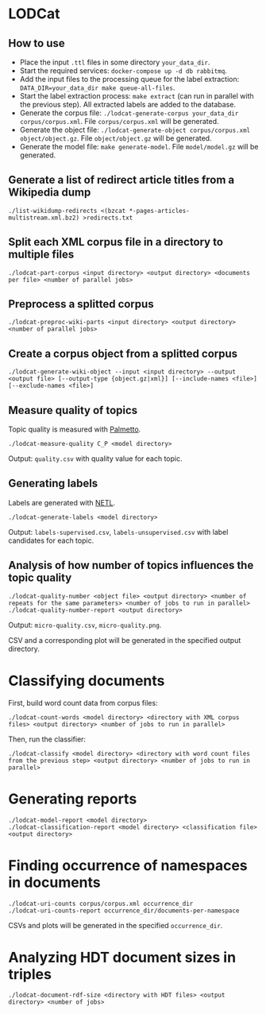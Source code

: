 # LODCat

## How to use

* Place the input `.ttl` files in some directory `your_data_dir`.
* Start the required services: `docker-compose up -d db rabbitmq`.
* Add the input files to the processing queue for the label extraction: `DATA_DIR=your_data_dir make queue-all-files`.
* Start the label extraction process: `make extract` (can run in parallel with the previous step). All extracted labels are added to the database.
* Generate the corpus file: `./lodcat-generate-corpus your_data_dir corpus/corpus.xml`. File `corpus/corpus.xml` will be generated.
* Generate the object file: `./lodcat-generate-object corpus/corpus.xml object/object.gz`. File `object/object.gz` will be generated.
* Generate the model file: `make generate-model`. File `model/model.gz` will be generated.

## Generate a list of redirect article titles from a Wikipedia dump

```
./list-wikidump-redirects <(bzcat *-pages-articles-multistream.xml.bz2) >redirects.txt
```

## Split each XML corpus file in a directory to multiple files

```
./lodcat-part-corpus <input directory> <output directory> <documents per file> <number of parallel jobs>
```

## Preprocess a splitted corpus

```
./lodcat-preproc-wiki-parts <input directory> <output directory> <number of parallel jobs>
```

## Create a corpus object from a splitted corpus

```
./lodcat-generate-wiki-object --input <input directory> --output <output file> [--output-type {object.gz|xml}] [--include-names <file>] [--exclude-names <file>]
```


## Measure quality of topics

Topic quality is measured with [Palmetto](https://github.com/dice-group/Palmetto).

```
./lodcat-measure-quality C_P <model directory>
```

Output: `quality.csv` with quality value for each topic.

## Generating labels

Labels are generated with [NETL](https://github.com/dice-group/NETL-Automatic-Topic-Labelling-).

```
./lodcat-generate-labels <model directory>
```

Output: `labels-supervised.csv`, `labels-unsupervised.csv` with label candidates for each topic.

## Analysis of how number of topics influences the topic quality

```
./lodcat-quality-number <object file> <output directory> <number of repeats for the same parameters> <number of jobs to run in parallel>
./lodcat-quality-number-report <output directory>
```

Output: `micro-quality.csv`, `micro-quality.png`.

CSV and a corresponding plot will be generated in the specified output directory.

# Classifying documents

First, build word count data from corpus files:
```
./lodcat-count-words <model directory> <directory with XML corpus files> <output directory> <number of jobs to run in parallel>
```

Then, run the classifier:
```
./lodcat-classify <model directory> <directory with word count files from the previous step> <output directory> <number of jobs to run in parallel>
```

# Generating reports

```
./lodcat-model-report <model directory>
./lodcat-classification-report <model directory> <classification file> <output directory>
```

# Finding occurrence of namespaces in documents

```
./lodcat-uri-counts corpus/corpus.xml occurrence_dir
./lodcat-uri-counts-report occurrence_dir/documents-per-namespace
```

CSVs and plots will be generated in the specified `occurrence_dir`.

# Analyzing HDT document sizes in triples

```
./lodcat-document-rdf-size <directory with HDT files> <output directory> <number of jobs>
```
